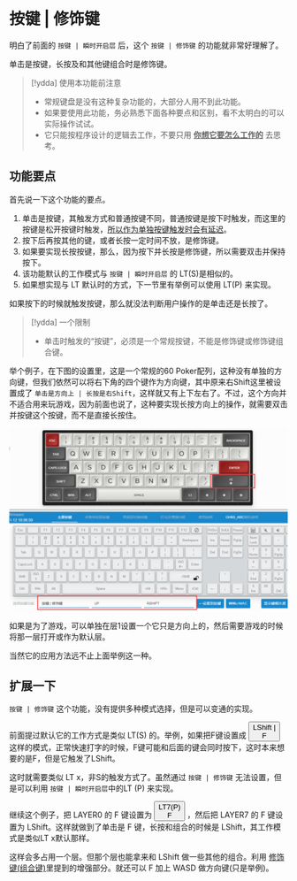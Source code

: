 # 按键 | 修饰键

明白了前面的 `按键 | 瞬时开启层` 后，这个 `按键 | 修饰键` 的功能就非常好理解了。  

单击是按键，长按及和其他键组合时是修饰键。

> [!ydda] 使用本功能前注意
> - 常规键盘是没有这种复杂功能的，大部分人用不到此功能。
> - 如果要使用此功能，务必熟悉下面各种要点和区别，看不太明白的可以实际操作试试。
> - 它只能按程序设计的逻辑去工作，不要只用 <u><b>你想它要怎么工作的</b></u> 去思考。

## 功能要点

首先说一下这个功能的要点。
  1. 单击是按键，其触发方式和普通按键不同，普通按键是按下时触发，而这里的按键是松开按键时触发，<u>所以作为单独按键触发时会有延迟</u>。
  2. 按下后再按其他的键，或者长按一定时间不放，是修饰键。
  3. 如果要实现长按按键，那么，因为按下并长按是修饰键，所以需要双击并保持按下。
  4. 该功能默认的工作模式与 `按键 | 瞬时开启层` 的 LT(S)是相似的。
  5. 如果想实现与 LT 默认时的方式，下一节里有举例可以使用 LT(P) 来实现。

如果按下的时候就触发按键，那么就没法判断用户操作的是单击还是长按了。

> [!ydda] 一个限制
> - 单击时触发的“按键”，必须是一个常规按键，不能是修饰键或修饰键组合键。  

举个例子，在下图的设置里，这是一个常规的60 Poker配列，这种没有单独的方向键，但我们依然可以将右下角的四个键作为方向键，其中原来右Shift这里被设置成了 `单击是方向上 | 长按是右Shift`，这样就又有上下左右了。不过，这个方向并不适合用来玩游戏，因为前面也说了，这种要实现长按方向上的操作，就需要双击并按键这个按键，而不是直接长按住。 

![|660](assets/mods-tap-key-01.png)

如果是为了游戏，可以单独在层1设置一个它只是方向上的，然后需要游戏的时候将那一层打开或作为默认层。

当然它的应用方法远不止上面举例这一种。


## 扩展一下

`按键 | 修饰键` 这个功能，没有提供多种模式选择，但是可以变通的实现。

前面提过默认它的工作方式是类似 LT(S) 的。举例，如果把F键设置成 <button>LShift |<br>F</button> 这样的模式，正常快速打字的时候，F键可能和后面的键会同时按下，这时本来想要的是F，但是它触发了LShift。

这时就需要类似 LT x，非S的触发方式了。虽然通过 `按键 | 修饰键` 无法设置，但是可以利用  `按键 | 瞬时开启层`中的LT (P) 来实现。

继续这个例子，把 LAYER0 的 F 键设置为  <button>LT7(P)<br>F</button> ，然后把 LAYER7 的 F 键设置为 LShift。这样就做到了单击是 F 键，长按和组合的时候是 LShift，其工作模式是类似LT x默认那样。

这样会多占用一个层。但那个层也能拿来和 LShift 做一些其他的组合。利用 [修饰键(组合键)](edit-keymap/mods-key.md)里提到的增强部分。就还可以 F 加上 WASD 做方向键(只是举例)。







